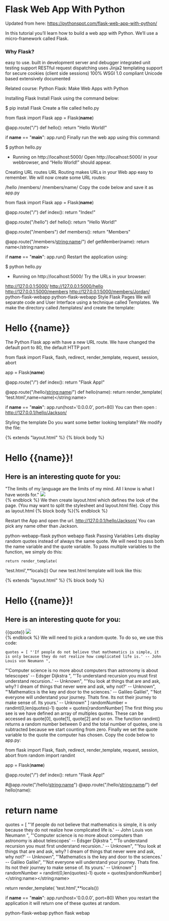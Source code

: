 # Flask Web App With Python
Updated from here:  https://pythonspot.com/flask-web-app-with-python/

In this tutorial you’ll learn how to build a web app with Python. We’ll use a micro-framework called Flask.

### Why Flask?

easy to use.
built in development server and debugger
integrated unit testing support
RESTful request dispatching
uses Jinja2 templating
support for secure cookies (client side sessions)
100% WSGI 1.0 compliant
Unicode based
extensively documented
 
Related course:
Python Flask: Make Web Apps with Python

Installing Flask
Install Flask using the command below:

$ pip install Flask
Create a file called hello.py

from flask import Flask
app = Flask(__name__)
 
@app.route("/")
def hello():
return "Hello World!"
 
if __name__ == "__main__":
app.run()
Finally run the web app using this command:

$ python hello.py
* Running on http://localhost:5000/
Open http://localhost:5000/ in your webbrowser, and “Hello World!” should appear.

Creating URL routes
URL Routing makes URLs in your Web app easy to remember. We will now create some URL routes:

/hello
/members/
/members/name/
Copy the code below and save it as app.py

from flask import Flask
app = Flask(__name__)
 
@app.route("/")
def index():
return "Index!"
 
@app.route("/hello")
def hello():
return "Hello World!"
 
@app.route("/members")
def members():
return "Members"
 
@app.route("/members/<string:name>/")
def getMember(name):
return name</string:name>
 
if __name__ == "__main__":
app.run()
Restart the application using:

$ python hello.py
* Running on http://localhost:5000/
Try the URLs in your browser:

http://127.0.0.1:5000/
http://127.0.0.1:5000/hello
http://127.0.0.1:5000/members
http://127.0.0.1:5000/members/Jordan/
python-flask-webapp
python-flask-webapp
Style Flask Pages
We will separate code and User Interface using a technique called Templates. We make the directory called /templates/ and create the template:

<h1>Hello {{name}}</h1>
The Python Flask app with have a new URL route. We have changed the default port to 80, the default HTTP port:

from flask import Flask, flash, redirect, render_template, request, session, abort
 
app = Flask(__name__)
 
@app.route("/")
def index():
return "Flask App!"
 
@app.route("/hello/<string:name>/")
def hello(name):
return render_template(
'test.html',name=name)</string:name>
 
if __name__ == "__main__":
app.run(host='0.0.0.0', port=80)
You can then open : http://127.0.0.1/hello/Jackson/

Styling the template
Do you want some better looking template? We modify the file:

{% extends "layout.html" %}
{% block body %}
<div class="block1">
<h1>Hello {{name}}!</h1>
<h2>Here is an interesting quote for you:</h2>
"The limits of my language are the limits of my mind. All I know is what I have words for."
 
<img src="http://www.naturalprogramming.com/images/smilingpython.gif">
 
</div>
{% endblock %}
We then create layout.html which defines the look of the page. (You may want to split the stylesheet and layout.html file). Copy this as layout.html

 
<title>Website</title>
 
<style>
@import url(http://fonts.googleapis.com/css?family=Amatic+SC:700);</p>
<p>body{<br />
    text-align: center;<br />
}<br />
h1{<br />
    font-family: 'Amatic SC', cursive;<br />
    font-weight: normal;<br />
    color: #8ac640;<br />
    font-size: 2.5em;<br />
}</p>
</style>{% block body %}{% endblock %}
Restart the App and open the url. http://127.0.0.1/hello/Jackson/
You can pick any name other than Jackson.

python-webapp-flask
python webapp flask
Passing Variables
Lets display random quotes instead of always the same quote. We will need to pass both the name variable and the quote variable. To pass multiple variables to the function, we simply do this:

    return render_template(
'test.html',**locals())
Our new test.html template will look like this:

{% extends "layout.html" %}
{% block body %}
<div class="block1">
<h1>Hello {{name}}!</h1>
<h2>Here is an interesting quote for you:</h2>
{{quote}}
 
<img src="http://www.naturalprogramming.com/images/smilingpython.gif">
 
</div>
{% endblock %}
We will need to pick a random quote. To do so, we use this code:

    quotes = [ "'If people do not believe that mathematics is simple, it is only because they do not realize how complicated life is.' -- John Louis von Neumann ",
"'Computer science is no more about computers than astronomy is about telescopes' --  Edsger Dijkstra ",
"'To understand recursion you must first understand recursion..' -- Unknown",
"'You look at things that are and ask, why? I dream of things that never were and ask, why not?' -- Unknown",
"'Mathematics is the key and door to the sciences.' -- Galileo Galilei",
"'Not everyone will understand your journey. Thats fine. Its not their journey to make sense of. Its yours.' -- Unknown"  ]
randomNumber = randint(0,len(quotes)-1)
quote = quotes[randomNumber]
The first thing you see is we have defined an array of multiples quotes. These can be accessed as quote[0], quote[1], quote[2] and so on. The function randint() returns a random number between 0 and the total number of quotes, one is subtracted because we start counting from zero. Finally we set the quote variable to the quote the computer has chosen. Copy the code below to app.py:

from flask import Flask, flash, redirect, render_template, request, session, abort
from random import randint
 
app = Flask(__name__)
 
@app.route("/")
def index():
return "Flask App!"
 
#@app.route("/hello/<string:name>")
@app.route("/hello/<string:name>/")
def hello(name):
#    return name
quotes = [ "'If people do not believe that mathematics is simple, it is only because they do not realize how complicated life is.' -- John Louis von Neumann ",
"'Computer science is no more about computers than astronomy is about telescopes' --  Edsger Dijkstra ",
"'To understand recursion you must first understand recursion..' -- Unknown",
"'You look at things that are and ask, why? I dream of things that never were and ask, why not?' -- Unknown",
"'Mathematics is the key and door to the sciences.' -- Galileo Galilei",
"'Not everyone will understand your journey. Thats fine. Its not their journey to make sense of. Its yours.' -- Unknown"  ]
randomNumber = randint(0,len(quotes)-1)
quote = quotes[randomNumber] </string:name></string:name>
 
return render_template(
'test.html',**locals())
 
if __name__ == "__main__":
app.run(host='0.0.0.0', port=80)
When you restart the application it will return one of these quotes at random.

python-flask-webap
python flask webap
